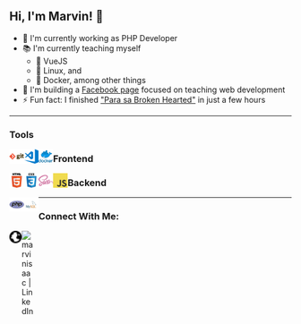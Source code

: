 ## Hi, I'm Marvin! 👋

- 👔 I'm currently working as PHP Developer
- 📚 I'm currently teaching myself
    - 📌 VueJS
    - 📌 Linux, and
    - 📌 Docker, among other things
- 🏫 I'm building a [Facebook page][tutorial] focused on teaching web development
- ⚡ Fun fact: I finished ["Para sa Broken Hearted"](https://www.goodreads.com/en/book/show/20762809-para-sa-broken-hearted) in just a few hours

---

### Tools

<img align="left" alt="Git" width="26px" src="https://raw.githubusercontent.com/github/explore/80688e429a7d4ef2fca1e82350fe8e3517d3494d/topics/git/git.png" />
<img align="left" alt="Visual Studio Code" width="26px" src="https://raw.githubusercontent.com/github/explore/80688e429a7d4ef2fca1e82350fe8e3517d3494d/topics/visual-studio-code/visual-studio-code.png" />
<img align="left" alt="Docker" width="26px" src="https://raw.githubusercontent.com/github/explore/ccc16358ac4530c6a69b1b80c7223cd2744dea83/topics/docker/docker.png" />

### Frontend

<img align="left" alt="HTML5" width="26px" src="https://raw.githubusercontent.com/github/explore/80688e429a7d4ef2fca1e82350fe8e3517d3494d/topics/html/html.png" />
<img align="left" alt="CSS3" width="26px" src="https://raw.githubusercontent.com/github/explore/80688e429a7d4ef2fca1e82350fe8e3517d3494d/topics/css/css.png" />
<img align="left" alt="Sass" width="26px" src="https://raw.githubusercontent.com/github/explore/80688e429a7d4ef2fca1e82350fe8e3517d3494d/topics/sass/sass.png" />
<img align="left" alt="JavaScript" width="26px" src="https://raw.githubusercontent.com/github/explore/80688e429a7d4ef2fca1e82350fe8e3517d3494d/topics/javascript/javascript.png" />

### Backend

<img align="left" alt="PHP" width="26px" src="https://raw.githubusercontent.com/github/explore/ccc16358ac4530c6a69b1b80c7223cd2744dea83/topics/php/php.png" />
<img align="left" alt="MySQL" width="26px" src="https://raw.githubusercontent.com/github/explore/80688e429a7d4ef2fca1e82350fe8e3517d3494d/topics/mysql/mysql.png" />

---

### Connect With Me:

[<img align="left" alt="marvinisaac.com" width="22px" src="https://raw.githubusercontent.com/iconic/open-iconic/master/svg/globe.svg" />][website]
[<img align="left" alt="marvinisaac | LinkedIn" width="22px" src="https://cdn.jsdelivr.net/npm/simple-icons@v3/icons/linkedin.svg" />][linkedin]

[linkedin]: https://www.linkedin.com/in/marvinisaac/
[tutorial]: https://facebook.com/codewithkuyamarvin
[website]: https://marvinisaac.com
